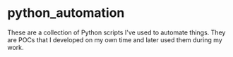 # python_automation
These are a collection of Python scripts I've used to automate things. They are POCs that I developed on my own time and later used them during my work.
